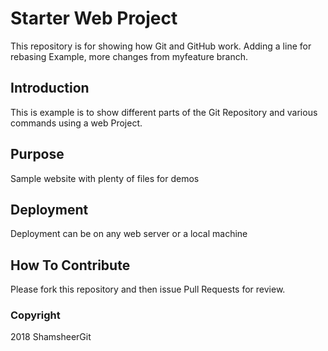 # Starter Web Project

This repository is for showing how Git and GitHub work. Adding a line for rebasing Example, more changes from myfeature branch.

## Introduction

This is example is to show different parts of the Git Repository and various commands using a web Project.

## Purpose

Sample website with plenty of files for demos

## Deployment

Deployment can be on any web server or a local machine

## How To Contribute

Please fork this repository and then issue Pull Requests for review.

### Copyright

2018 ShamsheerGit
